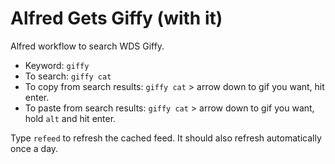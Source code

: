 Alfred Gets Giffy (with it)
=================

Alfred workflow to search WDS Giffy.

* Keyword: `giffy`  
* To search: `giffy cat`  
* To copy from search results: `giffy cat` > arrow down to gif you want, hit enter.  
* To paste from search results: `giffy cat` > arrow down to gif you want, hold `alt` and hit enter.

Type `refeed` to refresh the cached feed. It should also refresh automatically once a day.
